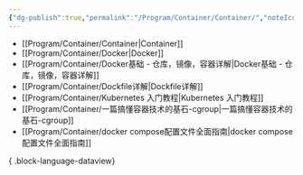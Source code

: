 ```yaml
---
{"dg-publish":true,"permalink":"/Program/Container/Container/","noteIcon":""}
---
```



- [[Program/Container/Container\|Container]]
- [[Program/Container/Docker\|Docker]]
- [[Program/Container/Docker基础 - 仓库，镜像，容器详解\|Docker基础 - 仓库，镜像，容器详解]]
- [[Program/Container/Dockfile详解\|Dockfile详解]]
- [[Program/Container/Kubernetes 入门教程\|Kubernetes 入门教程]]
- [[Program/Container/一篇搞懂容器技术的基石-cgroup\|一篇搞懂容器技术的基石-cgroup]]
- [[Program/Container/docker compose配置文件全面指南\|docker compose配置文件全面指南]]

{ .block-language-dataview}